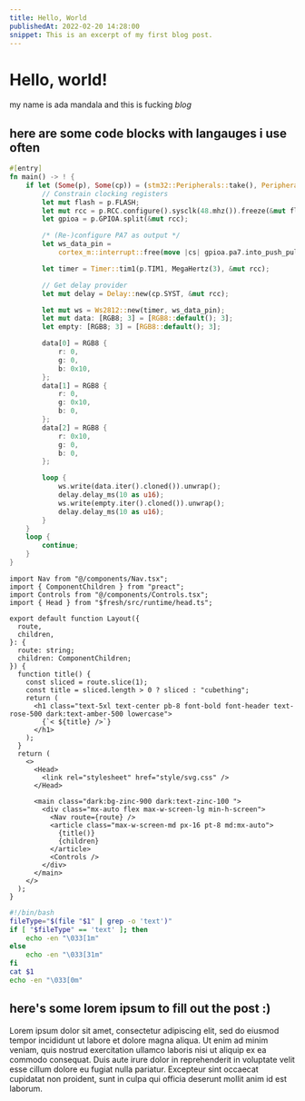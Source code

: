```yaml
---
title: Hello, World
publishedAt: 2022-02-20 14:28:00
snippet: This is an excerpt of my first blog post.
---
```


# Hello, world!

my name is ada mandala and this is fucking _blog_

## here are some code blocks with langauges i use often

```rust
#[entry]
fn main() -> ! {
    if let (Some(p), Some(cp)) = (stm32::Peripherals::take(), Peripherals::take()) {
        // Constrain clocking registers
        let mut flash = p.FLASH;
        let mut rcc = p.RCC.configure().sysclk(48.mhz()).freeze(&mut flash);
        let gpioa = p.GPIOA.split(&mut rcc);

        /* (Re-)configure PA7 as output */
        let ws_data_pin =
            cortex_m::interrupt::free(move |cs| gpioa.pa7.into_push_pull_output_hs(cs));

        let timer = Timer::tim1(p.TIM1, MegaHertz(3), &mut rcc);

        // Get delay provider
        let mut delay = Delay::new(cp.SYST, &mut rcc);

        let mut ws = Ws2812::new(timer, ws_data_pin);
        let mut data: [RGB8; 3] = [RGB8::default(); 3];
        let empty: [RGB8; 3] = [RGB8::default(); 3];

        data[0] = RGB8 {
            r: 0,
            g: 0,
            b: 0x10,
        };
        data[1] = RGB8 {
            r: 0,
            g: 0x10,
            b: 0,
        };
        data[2] = RGB8 {
            r: 0x10,
            g: 0,
            b: 0,
        };

        loop {
            ws.write(data.iter().cloned()).unwrap();
            delay.delay_ms(10 as u16);
            ws.write(empty.iter().cloned()).unwrap();
            delay.delay_ms(10 as u16);
        }
    }
    loop {
        continue;
    }
}
```

```tsx
import Nav from "@/components/Nav.tsx";
import { ComponentChildren } from "preact";
import Controls from "@/components/Controls.tsx";
import { Head } from "$fresh/src/runtime/head.ts";

export default function Layout({
  route,
  children,
}: {
  route: string;
  children: ComponentChildren;
}) {
  function title() {
    const sliced = route.slice(1);
    const title = sliced.length > 0 ? sliced : "cubething";
    return (
      <h1 class="text-5xl text-center pb-8 font-bold font-header text-rose-500 dark:text-amber-500 lowercase">
        {`< ${title} />`}
      </h1>
    );
  }
  return (
    <>
      <Head>
        <link rel="stylesheet" href="style/svg.css" />
      </Head>

      <main class="dark:bg-zinc-900 dark:text-zinc-100 ">
        <div class="mx-auto flex max-w-screen-lg min-h-screen">
          <Nav route={route} />
          <article class="max-w-screen-md px-16 pt-8 md:mx-auto">
            {title()}
            {children}
          </article>
          <Controls />
        </div>
      </main>
    </>
  );
}
```

```bash
#!/bin/bash
fileType="$(file "$1" | grep -o 'text')"
if [ "$fileType" == 'text' ]; then
    echo -en "\033[1m"
else
    echo -en "\033[31m"
fi
cat $1
echo -en "\033[0m"
```

## here's some lorem ipsum to fill out the post :)

Lorem ipsum dolor sit amet, consectetur adipiscing elit, sed do eiusmod tempor incididunt ut labore et dolore magna aliqua. Ut enim ad minim veniam, quis nostrud exercitation ullamco laboris nisi ut aliquip ex ea commodo consequat. Duis aute irure dolor in reprehenderit in voluptate velit esse cillum dolore eu fugiat nulla pariatur. Excepteur sint occaecat cupidatat non proident, sunt in culpa qui officia deserunt mollit anim id est laborum.
